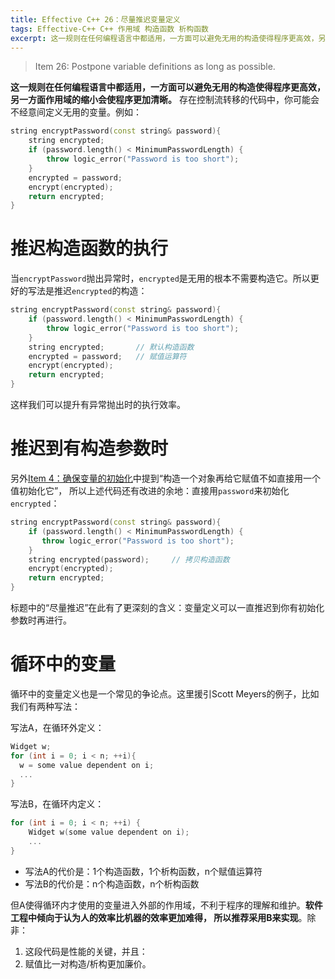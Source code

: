 ```yaml
---
title: Effective C++ 26：尽量推迟变量定义
tags: Effective-C++ C++ 作用域 构造函数 析构函数
excerpt: 这一规则在任何编程语言中都适用，一方面可以避免无用的构造使得程序更高效，另一方面作用域的缩小会使程序更加清晰。
---
```


> Item 26: Postpone variable definitions as long as possible.

**这一规则在任何编程语言中都适用，一方面可以避免无用的构造使得程序更高效，另一方面作用域的缩小会使程序更加清晰。**
存在控制流转移的代码中，你可能会不经意间定义无用的变量。例如：

```cpp
string encryptPassword(const string& password){
    string encrypted;
    if (password.length() < MinimumPasswordLength) {
        throw logic_error("Password is too short");
    }
    encrypted = password;
    encrypt(encrypted);
    return encrypted;
}
```

<!--more-->

# 推迟构造函数的执行

当`encryptPassword`抛出异常时，`encrypted`是无用的根本不需要构造它。所以更好的写法是推迟`encrypted`的构造：

```cpp
string encryptPassword(const string& password){
    if (password.length() < MinimumPasswordLength) {
        throw logic_error("Password is too short");
    }
    string encrypted;       // 默认构造函数
    encrypted = password;   // 赋值运算符
    encrypt(encrypted);
    return encrypted;
}
```

这样我们可以提升有异常抛出时的执行效率。

# 推迟到有构造参数时

另外[Item 4：确保变量的初始化][item4]中提到“构造一个对象再给它赋值不如直接用一个值初始化它”，
所以上述代码还有改进的余地：直接用`password`来初始化`encrypted`：

```cpp
string encryptPassword(const string& password){
    if (password.length() < MinimumPasswordLength) {
       throw logic_error("Password is too short");
    }
    string encrypted(password);     // 拷贝构造函数
    encrypt(encrypted);
    return encrypted;
}
```

标题中的“尽量推迟”在此有了更深刻的含义：变量定义可以一直推迟到你有初始化参数时再进行。

# 循环中的变量

循环中的变量定义也是一个常见的争论点。这里援引Scott Meyers的例子，比如我们有两种写法：

写法A，在循环外定义：

```cpp
Widget w;
for (int i = 0; i < n; ++i){ 
  w = some value dependent on i;
  ...                           
}                  

```

写法B，在循环内定义：

```cpp
for (int i = 0; i < n; ++i) {
    Widget w(some value dependent on i);
    ...
}
```

* 写法A的代价是：1个构造函数，1个析构函数，n个赋值运算符
* 写法B的代价是：n个构造函数，n个析构函数

但A使得循环内才使用的变量进入外部的作用域，不利于程序的理解和维护。**软件工程中倾向于认为人的效率比机器的效率更加难得，
所以推荐采用B来实现**。除非：

1. 这段代码是性能的关键，并且：
2. 赋值比一对构造/析构更加廉价。

[item4]: /2015/07/22/effective-cpp-4.html
